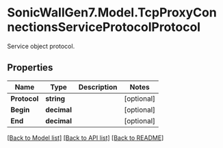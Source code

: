 # SonicWallGen7.Model.TcpProxyConnectionsServiceProtocolProtocol
Service object protocol.

## Properties

Name | Type | Description | Notes
------------ | ------------- | ------------- | -------------
**Protocol** | **string** |  | [optional] 
**Begin** | **decimal** |  | [optional] 
**End** | **decimal** |  | [optional] 

[[Back to Model list]](../README.md#documentation-for-models) [[Back to API list]](../README.md#documentation-for-api-endpoints) [[Back to README]](../README.md)

